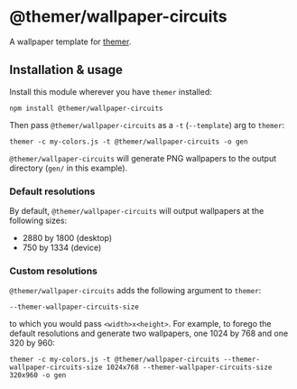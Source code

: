 # @themer/wallpaper-circuits

A wallpaper template for [themer](https://github.com/mjswensen/themer).

## Installation & usage

Install this module wherever you have `themer` installed:

    npm install @themer/wallpaper-circuits

Then pass `@themer/wallpaper-circuits` as a `-t` (`--template`) arg to `themer`:

    themer -c my-colors.js -t @themer/wallpaper-circuits -o gen

`@themer/wallpaper-circuits` will generate PNG wallpapers to the output directory (`gen/` in this example).

### Default resolutions

By default, `@themer/wallpaper-circuits` will output wallpapers at the following sizes:

* 2880 by 1800 (desktop)
* 750 by 1334 (device)

### Custom resolutions

`@themer/wallpaper-circuits` adds the following argument to `themer`:

    --themer-wallpaper-circuits-size

to which you would pass `<width>x<height>`. For example, to forego the default resolutions and generate two wallpapers, one 1024 by 768 and one 320 by 960:

    themer -c my-colors.js -t @themer/wallpaper-circuits --themer-wallpaper-circuits-size 1024x768 --themer-wallpaper-circuits-size 320x960 -o gen
